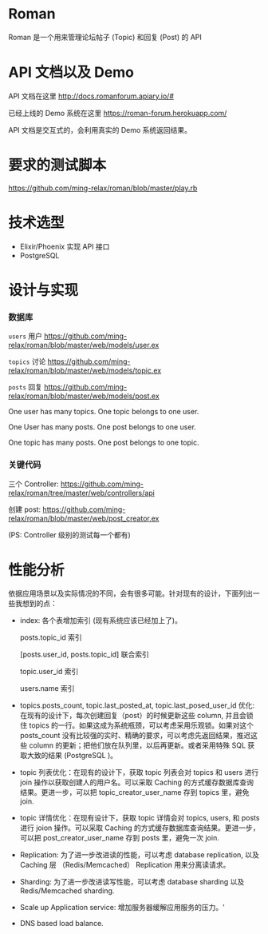 # Roman

Roman 是一个用来管理论坛帖子 (Topic) 和回复 (Post) 的 API

# API 文档以及 Demo

API 文档在这里 http://docs.romanforum.apiary.io/#

已经上线的 Demo 系统在这里 https://roman-forum.herokuapp.com/

API 文档是交互式的，会利用真实的 Demo 系统返回结果。

# 要求的测试脚本

https://github.com/ming-relax/roman/blob/master/play.rb


# 技术选型


- Elixir/Phoenix 实现 API 接口
- PostgreSQL


# 设计与实现

### 数据库

  `users`  用户 https://github.com/ming-relax/roman/blob/master/web/models/user.ex

  `topics` 讨论 https://github.com/ming-relax/roman/blob/master/web/models/topic.ex

  `posts`  回复 https://github.com/ming-relax/roman/blob/master/web/models/post.ex

   One user has many topics. One topic belongs to one user.

   One User has many posts. One post belongs to one user.

   One topic has many posts. One post belongs to one topic.

### 关键代码

  三个 Controller: https://github.com/ming-relax/roman/tree/master/web/controllers/api

  创建 post: https://github.com/ming-relax/roman/blob/master/web/post_creator.ex

  (PS: Controller 级别的测试每一个都有)



# 性能分析

依据应用场景以及实际情况的不同，会有很多可能。针对现有的设计，下面列出一些我想到的点：

- index: 各个表增加索引 (现有系统应该已经加上了)。

  posts.topic_id 索引

  [posts.user_id, posts.topic_id] 联合索引

  topic.user_id 索引

  users.name 索引

- topics.posts_count, topic.last_posted_at, topic.last_posed_user_id 优化: 在现有的设计下，每次创建回复（post）的时候更新这些 column, 并且会锁住 topics 的一行。如果这成为系统瓶颈，可以考虑采用乐观锁。如果对这个 posts_count 没有比较强的实时、精确的要求，可以考虑先返回结果，推迟这些 column 的更新；把他们放在队列里，以后再更新。或者采用特殊 SQL 获取大致的结果 (PostgreSQL )。

- topic 列表优化：在现有的设计下，获取 topic 列表会对 topics 和 users 进行 join 操作以获取创建人的用户名。可以采取 Caching 的方式缓存数据库查询结果。更进一步，可以把 topic_creator_user_name 存到 topics 里，避免 join.

- topic 详情优化：在现有设计下，获取 topic 详情会对 topics, users, 和 posts 进行 joion 操作。可以采取 Caching 的方式缓存数据库查询结果。更进一步，可以把 post_creator_user_name 存到 posts 里，避免一次 join.

- Replication: 为了进一步改进读的性能，可以考虑 database replication, 以及 Caching 层 （Redis/Memcached） Replication 用来分离读请求。

- Sharding: 为了进一步改进读写性能，可以考虑 database sharding 以及 Redis/Memcached sharding.

- Scale up Application service: 增加服务器缓解应用服务的压力。'

- DNS based load balance.

